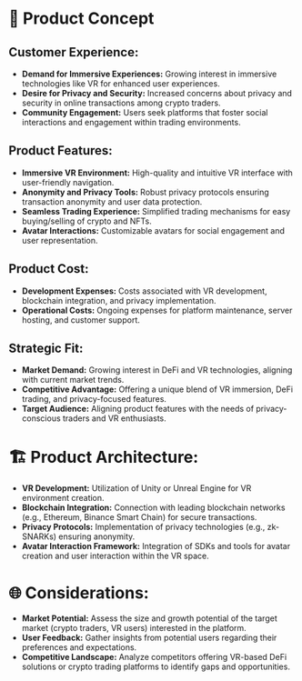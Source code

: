 # 🚀 Product Concept

## Customer Experience:

- **Demand for Immersive Experiences:** Growing interest in immersive technologies like VR for enhanced user experiences.
- **Desire for Privacy and Security:** Increased concerns about privacy and security in online transactions among crypto traders.
- **Community Engagement:** Users seek platforms that foster social interactions and engagement within trading environments.

## Product Features:

- **Immersive VR Environment:** High-quality and intuitive VR interface with user-friendly navigation.
- **Anonymity and Privacy Tools:** Robust privacy protocols ensuring transaction anonymity and user data protection.
- **Seamless Trading Experience:** Simplified trading mechanisms for easy buying/selling of crypto and NFTs.
- **Avatar Interactions:** Customizable avatars for social engagement and user representation.

## Product Cost:

- **Development Expenses:** Costs associated with VR development, blockchain integration, and privacy implementation.
- **Operational Costs:** Ongoing expenses for platform maintenance, server hosting, and customer support.

## Strategic Fit:

- **Market Demand:** Growing interest in DeFi and VR technologies, aligning with current market trends.
- **Competitive Advantage:** Offering a unique blend of VR immersion, DeFi trading, and privacy-focused features.
- **Target Audience:** Aligning product features with the needs of privacy-conscious traders and VR enthusiasts.

# 🏗️ Product Architecture:

- **VR Development:** Utilization of Unity or Unreal Engine for VR environment creation.
- **Blockchain Integration:** Connection with leading blockchain networks (e.g., Ethereum, Binance Smart Chain) for secure transactions.
- **Privacy Protocols:** Implementation of privacy technologies (e.g., zk-SNARKs) ensuring anonymity.
- **Avatar Interaction Framework:** Integration of SDKs and tools for avatar creation and user interaction within the VR space.

# 🌐 Considerations:

- **Market Potential:** Assess the size and growth potential of the target market (crypto traders, VR users) interested in the platform.
- **User Feedback:** Gather insights from potential users regarding their preferences and expectations.
- **Competitive Landscape:** Analyze competitors offering VR-based DeFi solutions or crypto trading platforms to identify gaps and opportunities.
